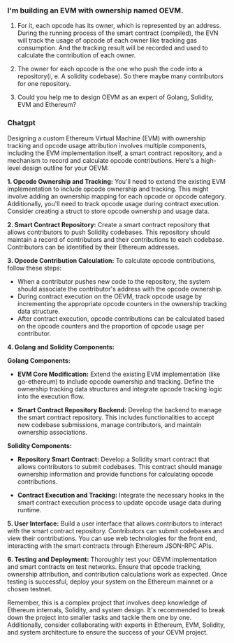 ### I'm building an EVM with ownership named OEVM.
1. For it, each opcode has its owner, which is represented by an address. During the running process of the smart contract (compiled), the EVN will track the usage of opcode of each owner like tracking gas consumption. And the tracking result will be recorded and used to calculate the contribution of each owner.

2. The owner for each opcode is the one who push the code into a repository(i, e. A solidity codebase).  So there maybe many contributors for one repository.

3. Could you help me to design OEVM as an expert of Golang, Solidity, EVM and Ethereum?

### Chatgpt

Designing a custom Ethereum Virtual Machine (EVM) with ownership tracking and opcode usage attribution involves multiple components, including the EVM implementation itself, a smart contract repository, and a mechanism to record and calculate opcode contributions. Here's a high-level design outline for your OEVM:

**1. Opcode Ownership and Tracking:**
You'll need to extend the existing EVM implementation to include opcode ownership and tracking. This might involve adding an ownership mapping for each opcode or opcode category. Additionally, you'll need to track opcode usage during contract execution. Consider creating a struct to store opcode ownership and usage data.

**2. Smart Contract Repository:**
Create a smart contract repository that allows contributors to push Solidity codebases. This repository should maintain a record of contributors and their contributions to each codebase. Contributors can be identified by their Ethereum addresses.

**3. Opcode Contribution Calculation:**
To calculate opcode contributions, follow these steps:

   - When a contributor pushes new code to the repository, the system should associate the contributor's address with the opcode ownership.
   - During contract execution on the OEVM, track opcode usage by incrementing the appropriate opcode counters in the ownership tracking data structure.
   - After contract execution, opcode contributions can be calculated based on the opcode counters and the proportion of opcode usage per contributor.

**4. Golang and Solidity Components:**

**Golang Components:**
- **EVM Core Modification:** Extend the existing EVM implementation (like go-ethereum) to include opcode ownership and tracking. Define the ownership tracking data structures and integrate opcode tracking logic into the execution flow.

- **Smart Contract Repository Backend:** Develop the backend to manage the smart contract repository. This includes functionalities to accept new codebase submissions, manage contributors, and maintain ownership associations.

**Solidity Components:**
- **Repository Smart Contract:** Develop a Solidity smart contract that allows contributors to submit codebases. This contract should manage ownership information and provide functions for calculating opcode contributions.

- **Contract Execution and Tracking:** Integrate the necessary hooks in the smart contract execution process to update opcode usage data during runtime.

**5. User Interface:**
Build a user interface that allows contributors to interact with the smart contract repository. Contributors can submit codebases and view their contributions. You can use web technologies for the front end, interacting with the smart contracts through Ethereum JSON-RPC APIs.

**6. Testing and Deployment:**
Thoroughly test your OEVM implementation and smart contracts on test networks. Ensure that opcode tracking, ownership attribution, and contribution calculations work as expected. Once testing is successful, deploy your system on the Ethereum mainnet or a chosen testnet.

Remember, this is a complex project that involves deep knowledge of Ethereum internals, Solidity, and system design. It's recommended to break down the project into smaller tasks and tackle them one by one. Additionally, consider collaborating with experts in Ethereum, EVM, Solidity, and system architecture to ensure the success of your OEVM project.

